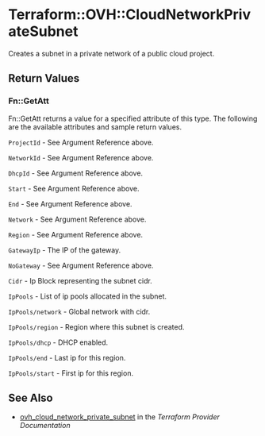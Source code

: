 # Terraform::OVH::CloudNetworkPrivateSubnet

Creates a subnet in a private network of a public cloud project.

## Return Values

### Fn::GetAtt

Fn::GetAtt returns a value for a specified attribute of this type. The following are the available attributes and sample return values.

`ProjectId` - See Argument Reference above.

`NetworkId` - See Argument Reference above.

`DhcpId` - See Argument Reference above.

`Start` - See Argument Reference above.

`End` - See Argument Reference above.

`Network` - See Argument Reference above.

`Region` - See Argument Reference above.

`GatewayIp` - The IP of the gateway.

`NoGateway` - See Argument Reference above.

`Cidr` - Ip Block representing the subnet cidr.

`IpPools` - List of ip pools allocated in the subnet.

`IpPools/network` - Global network with cidr.

`IpPools/region` - Region where this subnet is created.

`IpPools/dhcp` - DHCP enabled.

`IpPools/end` - Last ip for this region.

`IpPools/start` - First ip for this region.

## See Also

* [ovh_cloud_network_private_subnet](https://www.terraform.io/docs/providers/ovh/r/cloud_network_private_subnet.html) in the _Terraform Provider Documentation_